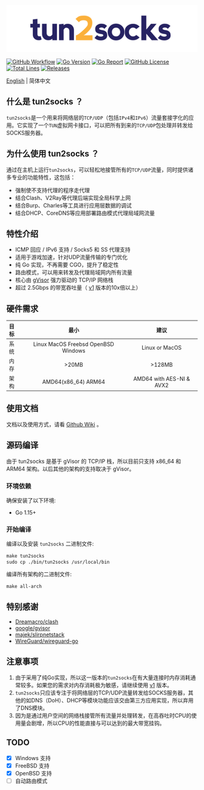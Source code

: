 ![tun2socks](docs/logo.png)

[![GitHub Workflow][1]](https://github.com/xjasonlyu/tun2socks/actions)
[![Go Version][2]](https://github.com/xjasonlyu/tun2socks/blob/main/go.mod)
[![Go Report][3]](https://goreportcard.com/badge/github.com/xjasonlyu/tun2socks)
[![GitHub License][4]](https://github.com/xjasonlyu/tun2socks/blob/main/LICENSE)
[![Total Lines][5]](https://img.shields.io/tokei/lines/github/xjasonlyu/tun2socks?style=flat-square)
[![Releases][6]](https://github.com/xjasonlyu/tun2socks/releases)

[1]: https://img.shields.io/github/workflow/status/xjasonlyu/tun2socks/Go?style=flat-square
[2]: https://img.shields.io/github/go-mod/go-version/xjasonlyu/tun2socks/main?style=flat-square
[3]: https://goreportcard.com/badge/github.com/xjasonlyu/tun2socks?style=flat-square
[4]: https://img.shields.io/github/license/xjasonlyu/tun2socks?style=flat-square
[5]: https://img.shields.io/tokei/lines/github/xjasonlyu/tun2socks?style=flat-square
[6]: https://img.shields.io/github/v/release/xjasonlyu/tun2socks?include_prereleases&style=flat-square

[English](README.md) | 简体中文

## 什么是 tun2socks ？

`tun2socks`是一个用来将网络层的`TCP/UDP`（包括`IPv4`和`IPv6`）流量套接字化的应用。它实现了一个`TUN`虚拟网卡接口，可以把所有到来的`TCP/UDP`包处理并转发给SOCKS服务器。

## 为什么使用 tun2socks ？

通过在主机上运行`tun2socks`，可以轻松地接管所有的`TCP/UDP`流量，同时提供诸多专业的功能特性，这包括：

- 强制使不支持代理的程序走代理
- 结合Clash、V2Ray等代理后端实现全局科学上网
- 结合Burp、Charles等工具进行应用层数据的调试
- 结合DHCP、CoreDNS等应用部署路由模式代理局域网流量

## 特性介绍

- ICMP 回应 / IPv6 支持 / Socks5 和 SS 代理支持
- 适用于游戏加速，针对UDP流量传输的专门优化
- 纯 Go 实现，不再需要 CGO，提升了稳定性
- 路由模式，可以用来转发及代理局域网内所有流量
- 核心由 [gVisor](https://github.com/google/gvisor) 强力驱动的 TCP/IP 网络栈
- 超过 2.5Gbps 的带宽吞吐量（ [v1](https://github.com/xjasonlyu/tun2socks/tree/v1) 版本的10x倍以上）

## 硬件需求

| 目标 | 最小 | 建议 |
| :----- | :-----: | :---------: |
| 系统 | Linux MacOS Freebsd OpenBSD Windows | Linux or MacOS |
| 内存 | >20MB | >128MB |
| 架构 | AMD64(x86_64) ARM64 | AMD64 with AES-NI & AVX2 |

## 使用文档

文档以及使用方式，请看 [Github Wiki](https://github.com/xjasonlyu/tun2socks/wiki) 。

## 源码编译

由于 tun2socks 是基于 gVisor 的 TCP/IP 栈，所以目前只支持 x86_64 和 ARM64 架构。以后其他的架构的支持取决于 gVisor。

### 环境依赖

确保安装了以下环境:

- Go 1.15+

### 开始编译

编译以及安装 `tun2socks` 二进制文件:

```shell
make tun2socks
sudo cp ./bin/tun2socks /usr/local/bin
```

编译所有架构的二进制文件:

```shell
make all-arch
```

## 特别感谢

- [Dreamacro/clash](https://github.com/Dreamacro/clash)
- [google/gvisor](https://github.com/google/gvisor)
- [majek/slirpnetstack](https://github.com/majek/slirpnetstack)
- [WireGuard/wireguard-go](https://git.zx2c4.com/wireguard-go)

## 注意事项

1. 由于采用了纯Go实现，所以这一版本的`tun2socks`在有大量连接时内存消耗通常较多。如果您的需求对内存消耗极为敏感，请继续使用 [v1](https://github.com/xjasonlyu/tun2socks/tree/v1) 版本。
2. `tun2socks`只应该专注于将网络层的TCP/UDP流量转发给SOCKS服务器，其他的如DNS（DoH）、DHCP等模块功能应该交由第三方应用实现，所以弃用了DNS模块。
3. 因为是通过用户空间的网络栈接管所有流量并处理转发，在高吞吐时CPU的使用量会剧增，所以CPU的性能直接与可以达到的最大带宽挂钩。

## TODO

- [x] Windows 支持
- [x] FreeBSD 支持
- [x] OpenBSD 支持
- [ ] 自动路由模式
